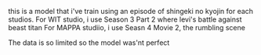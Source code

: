 this is a model that i've train using an episode of shingeki no kyojin for each studios.
For WIT studio, i use Season 3 Part 2 where levi's battle against beast titan
For MAPPA studiio, i use Seasn 4 Movie 2, the rumbling scene

The data is so limited so the model was'nt perfect
